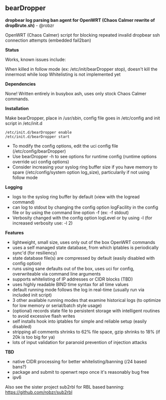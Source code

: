 ## bearDropper 

**dropbear log parsing ban agent for OpenWRT (Chaos Calmer rewrite of dropBrute.sh)** - @robzr

OpenWRT (Chaos Calmer) script for blocking repeated invalid dropbear ssh connection attempts (embedded fail2ban)

**Status**

Works, known issues include:

When killed in follow mode (ex: /etc/init/bearDropper stop), doesn't kill the innermost while loop
Whitelisting is not implemented yet

**Dependencies** 

None! Written entirely in busybox ash, uses only stock Chaos Calmer commands.

**Installation**

Make bearDropper, place in /usr/sbin, config file goes in /etc/config and init script in /etc/init.d

	/etc/init.d/bearDropper enable
	/etc/init.d/bearDropper start

  - To modify the config options, edit the uci config file (/etc/config/bearDropper)
  - Use bearDropper -h to see options for runtime config (runtime options override uci config options)
  - Consider increasing your syslog ring buffer size if you have memory to spare (/etc/config/system option log_size), particularily if not using follow mode

**Logging**
  - logs to the syslog ring buffer by default (view with the logread command)
  - can log to stdout by changing the config option logFacility in the config file or by using the command line option -f (ex: -f stdout)
  - Verbosity changed with the config option logLevel or by using -l (for increased verbosity use: -l 2)

**Features**
 - lightweight, small size, uses only out of the box OpenWRT commands
 - uses a self managed state database, from which iptables is periodically sync'd (for resiliency)
 - state database file(s) are compressed by default (easily disabled with config option)
 - runs using sane defaults out of the box, uses uci for config, overwriteable via command line arguments
 - supports whitelisting of IP addresses or CIDR blocks (TBD)
 - uses highly readable BIND time syntax for all time values
 - default running mode follows the log in real-time (usually run via included init script)
 - 3 other available running modes that examine historical logs (to optimize for low memory or serial/batch style usage)
 - (optional) records state file to persistent storage with intelligent routines to avoid excessive flash writes
 - self installs hook into iptables for simple and reliable setup (easily disabled)
 - stripping all comments shrinks to 62% file space, gzip shrinks to 18% (if 20k is too big for ya)
 - lots of input validation for paranoid prevention of injection attacks

**TBD**
 - native CIDR processing for better whitelisting/banning (/24 based bans?)
 - package and submit to openwrt repo once it's reasonably bug free
 - ipv6

Also see the sister project sub2rbl for RBL based banning: https://github.com/robzr/sub2rbl

